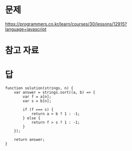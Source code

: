 # 문제
https://programmers.co.kr/learn/courses/30/lessons/12915?language=javascript

# 참고 자료

# 답
    function solution(strings, n) {
        var answer = strings.sort((a, b) => {
            var f = a[n];
            var s = b[n];

            if (f === s) {
                return a > b ? 1 : -1;
            } else {
                return f > s ? 1 : -1;
            }
        });

        return answer;
    }
